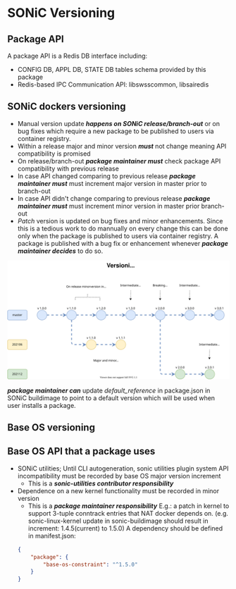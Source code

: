 # SONiC Versioning

## Package API

A package API is a Redis DB interface including:
  - CONFIG DB, APPL DB, STATE DB tables schema provided by this package
  - Redis-based IPC Communication API: libswsscommon, libsairedis

## SONiC dockers versioning

- Manual version update ***happens on SONiC release/branch-out*** or on bug fixes which require a new package to be published to users via container registry.
- Within a release major and minor version ***must*** not change meaning API compatibility is promised
- On release/branch-out ***package maintainer must*** check package API compatibility with previous release
- In case API changed comparing to previous release ***package maintainer must*** must increment major version in master prior to branch-out
- In case API didn't change comparing to previous release ***package maintainer must*** must increment minor version in master prior branch-out
- *Patch* version is updated on bug fixes and minor enhancements. Since this is a tedious work to do mannually on every change
  this can be done only when the package is published to users via container registry.
  A package is published with a bug fix or enhancement whenever ***package maintainer decides*** to do so.

![Versioning Strategy](vs.svg)

***package maintainer can*** update *default_reference* in package.json in SONiC buildimage to point to a default version which will be used when user installs a package.

## Base OS versioning

## Base OS API that a package uses

- SONiC utilities; Until CLI autogeneration, sonic utilities plugin system API incompatibility must be recorded by base OS major version increment
    - This is a ***sonic-utilities contributor responsibility***
- Dependence on a new kernel functionality must be recorded in minor version
    - This is a ***package maintainer responsibility***
    E.g.: a patch in kernel to support 3-tuple conntrack entries that NAT docker depends on. (e.g. sonic-linux-kernel update in sonic-buildimage should result in increment: 1.4.5(current) to 1.5.0)
    A dependency should be defined in manifest.json:
    ```json
    {
        "package": {
            "base-os-constraint": "^1.5.0"
        }
    }
    ```


